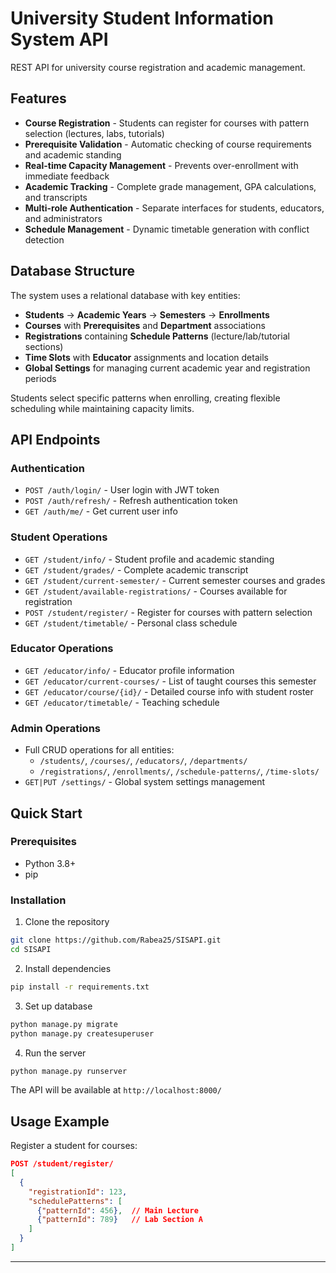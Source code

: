 # University Student Information System API

REST API for university course registration and academic management.

## Features

- **Course Registration** - Students can register for courses with pattern selection (lectures, labs, tutorials)
- **Prerequisite Validation** - Automatic checking of course requirements and academic standing
- **Real-time Capacity Management** - Prevents over-enrollment with immediate feedback
- **Academic Tracking** - Complete grade management, GPA calculations, and transcripts
- **Multi-role Authentication** - Separate interfaces for students, educators, and administrators
- **Schedule Management** - Dynamic timetable generation with conflict detection

## Database Structure

The system uses a relational database with key entities:

- **Students** → **Academic Years** → **Semesters** → **Enrollments**
- **Courses** with **Prerequisites** and **Department** associations
- **Registrations** containing **Schedule Patterns** (lecture/lab/tutorial sections)
- **Time Slots** with **Educator** assignments and location details
- **Global Settings** for managing current academic year and registration periods

Students select specific patterns when enrolling, creating flexible scheduling while maintaining capacity limits.

## API Endpoints

### Authentication
- `POST /auth/login/` - User login with JWT token
- `POST /auth/refresh/` - Refresh authentication token
- `GET /auth/me/` - Get current user info

### Student Operations
- `GET /student/info/` - Student profile and academic standing
- `GET /student/grades/` - Complete academic transcript
- `GET /student/current-semester/` - Current semester courses and grades
- `GET /student/available-registrations/` - Courses available for registration
- `POST /student/register/` - Register for courses with pattern selection
- `GET /student/timetable/` - Personal class schedule

### Educator Operations
- `GET /educator/info/` - Educator profile information
- `GET /educator/current-courses/` - List of taught courses this semester
- `GET /educator/course/{id}/` - Detailed course info with student roster
- `GET /educator/timetable/` - Teaching schedule

### Admin Operations
- Full CRUD operations for all entities:
  - `/students/`, `/courses/`, `/educators/`, `/departments/`
  - `/registrations/`, `/enrollments/`, `/schedule-patterns/`, `/time-slots/`
- `GET|PUT /settings/` - Global system settings management

## Quick Start

### Prerequisites
- Python 3.8+
- pip

### Installation

1. Clone the repository
```bash
git clone https://github.com/Rabea25/SISAPI.git
cd SISAPI
```

2. Install dependencies
```bash
pip install -r requirements.txt
```

3. Set up database
```bash
python manage.py migrate
python manage.py createsuperuser
```

4. Run the server
```bash
python manage.py runserver
```

The API will be available at `http://localhost:8000/`

## Usage Example

Register a student for courses:
```json
POST /student/register/
[
  {
    "registrationId": 123,
    "schedulePatterns": [
      {"patternId": 456},  // Main Lecture
      {"patternId": 789}   // Lab Section A
    ]
  }
]
```

---

